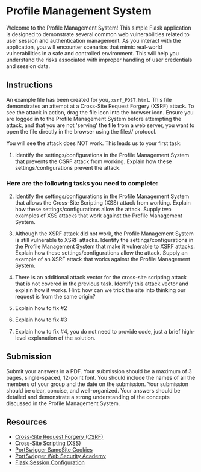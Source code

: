 # Profile Management System

Welcome to the Profile Management System! This simple Flask application is designed to demonstrate several common web vulnerabilities related to user session and authentication management. As you interact with the application, you will encounter scenarios that mimic real-world vulnerabilities in a safe and controlled environment. This will help you understand the risks associated with improper handling of user credentials and session data.

## Instructions
An example file has been created for you, `xsrf_POST.html`. This file demonstrates an attempt at a Cross-Site Request Forgery (XSRF) attack. To see the attack in action, drag the file icon into the browser icon. Ensure you are logged in to the Profile Management System before attempting the attack, and that you are not 'serving' the file from a web server, you want to open the file directly in the browser using the file:// protocol.

You will see the attack does NOT work. This leads us to your first task: 

1. Identify the settings/configurations in the  Profile Management System that prevents the CSRF attack from working. Explain how these settings/configurations prevent the attack.

### Here are the following tasks you need to complete:

2. Identify the settings/configurations in the Profile Management System that allows the Cross-Site Scripting (XSS) attack from working. Explain how these settings/configurations allow the attack. Supply two examples of XSS attacks that work against the Profile Management System.

3. Although the XSRF attack did not work, the Profile Management System is still vulnerable to XSRF attacks. Identify the settings/configurations in the Profile Management System that make it vulnerable to XSRF attacks. Explain how these settings/configurations allow the attack. Supply an example of an XSRF attack that works against the Profile Management System.

4. There is an additional attack vector for the cross-site scripting attack that is not covered in the previous task. Identify this attack vector and explain how it works. Hint: how can we trick the site into thinking our request is from the same origin?

5. Explain how to fix #2

6. Explain how to fix #3

7. Explain how to fix #4, you do not need to provide code, just a brief high-level explanation of the solution.


## Submission
Submit your answers in a PDF. Your submission should be a maximum of 3 pages, single-spaced, 12-point font. You should include the names of all the members of your group and the date on the submission. Your submission should be clear, concise, and well-organized. Your answers should be detailed and demonstrate a strong understanding of the concepts discussed in the Profile Management System.


## Resources
- [Cross-Site Request Forgery (CSRF)](https://owasp.org/www-community/attacks/csrf)
- [Cross-Site Scripting (XSS)](https://owasp.org/www-community/attacks/xss)
- [PortSwigger SameSite Cookies](https://portswigger.net/web-security/csrf/samesite-cookies)
- [PortSwigger Web Security Academy](https://portswigger.net/web-security)
- [Flask Session Configuration](https://flask.palletsprojects.com/en/2.0.x/config/)

